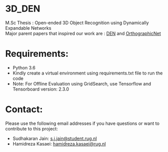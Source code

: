 # 3D_DEN
M.Sc Thesis : Open-ended 3D Object Recognition using Dynamically Expandable Networks  
Major parent papers that inspired our work are : [DEN](https://openreview.net/pdf?id=Sk7KsfW0-) and [OrthographicNet](https://arxiv.org/pdf/1902.03057.pdf)

# Requirements:
- Python 3.6
- Kindly create a virtual environment using requirements.txt file to run the code  
- Note: For Offline Evaluation using GridSearch, use Tensorflow and Tensorboard version: 2.3.0

# Contact: 
Please use the following email addresses if you have questions or want to contribute to this project:
- Sudhakaran Jain: s.j.jain@student.rug.nl
- Hamidreza Kasaei: hamidreza.kasaei@rug.nl
